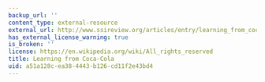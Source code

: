 ```yaml
---
backup_url: ''
content_type: external-resource
external_url: http://www.ssireview.org/articles/entry/learning_from_coca_cola
has_external_license_warning: true
is_broken: ''
license: https://en.wikipedia.org/wiki/All_rights_reserved
title: Learning from Coca-Cola
uid: a51a128c-ea38-4443-b126-cd11f2e43bd4
---
```

